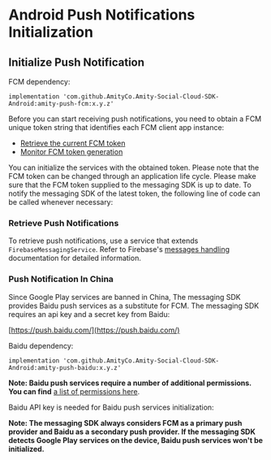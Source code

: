 # Android Push Notifications Initialization

## Initialize Push Notification

FCM dependency:

```
implementation 'com.github.AmityCo.Amity-Social-Cloud-SDK-Android:amity-push-fcm:x.y.z'
```

Before you can start receiving push notifications, you need to obtain a FCM unique token string that identifies each FCM client app instance:

* [Retrieve the current FCM token](https://firebase.google.com/docs/cloud-messaging/android/client#retrieve-the-current-registration-token)
* [Monitor FCM token generation](https://firebase.google.com/docs/cloud-messaging/android/client#monitor-token-generation)

You can initialize the services with the obtained token. Please note that the FCM token can be changed through an application life cycle. Please make sure that the FCM token supplied to the messaging SDK is up to date. To notify the messaging SDK of the latest token, the following line of code can be called whenever necessary:


### Retrieve Push Notifications

To retrieve push notifications, use a service that extends `FirebaseMessagingService`. Refer to Firebase's [messages handling](https://firebase.google.com/docs/cloud-messaging/android/receive#handling_messages) documentation for detailed information.

### Push Notification In China

Since Google Play services are banned in China, The messaging SDK provides Baidu push services as a substitute for FCM. The messaging SDK requires an api key and a secret key from Baidu:

[https://push.baidu.com/](https://push.baidu.com/)

Baidu dependency:

```
implementation 'com.github.AmityCo.Amity-Social-Cloud-SDK-Android:amity-push-baidu:x.y.z'
```

**Note: Baidu push services require a number of additional permissions. You can find** [a list of permissions here](https://push.baidu.com/doc/android/api).

Baidu API key is needed for Baidu push services initialization:


**Note: The messaging SDK always considers FCM as a primary push provider and Baidu as a secondary push provider. If the messaging SDK detects Google Play services on the device, Baidu push services won't be initialized.**